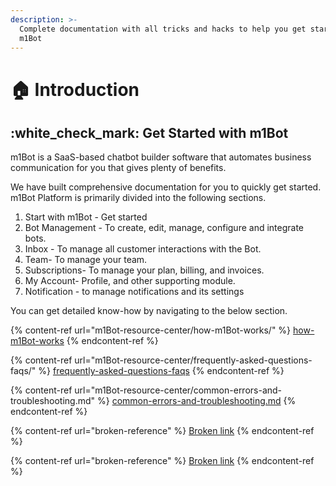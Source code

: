 ```yaml
---
description: >-
  Complete documentation with all tricks and hacks to help you get started with
  m1Bot
---
```


# 🏠 Introduction

## :white\_check\_mark: Get Started with m1Bot

m1Bot is a SaaS-based chatbot builder software that automates business communication for you that gives plenty of benefits.

We have built comprehensive documentation for you to quickly get started. m1Bot Platform is primarily divided into the following sections.

1. Start with m1Bot - Get started
2. Bot Management - To create, edit, manage, configure and integrate bots.
3. Inbox - To manage all customer interactions with the Bot.
4. Team- To manage your team.
5. Subscriptions- To manage your plan, billing, and invoices.
6. My Account- Profile, and other supporting module.
7. Notification - to manage notifications and its settings

You can get detailed know-how by navigating to the below section.

{% content-ref url="m1Bot-resource-center/how-m1Bot-works/" %}
[how-m1Bot-works](m1Bot-resource-center/how-m1Bot-works/)
{% endcontent-ref %}

{% content-ref url="m1Bot-resource-center/frequently-asked-questions-faqs/" %}
[frequently-asked-questions-faqs](m1Bot-resource-center/frequently-asked-questions-faqs/)
{% endcontent-ref %}

{% content-ref url="m1Bot-resource-center/common-errors-and-troubleshooting.md" %}
[common-errors-and-troubleshooting.md](m1Bot-resource-center/common-errors-and-troubleshooting.md)
{% endcontent-ref %}

{% content-ref url="broken-reference" %}
[Broken link](broken-reference)
{% endcontent-ref %}

{% content-ref url="broken-reference" %}
[Broken link](broken-reference)
{% endcontent-ref %}